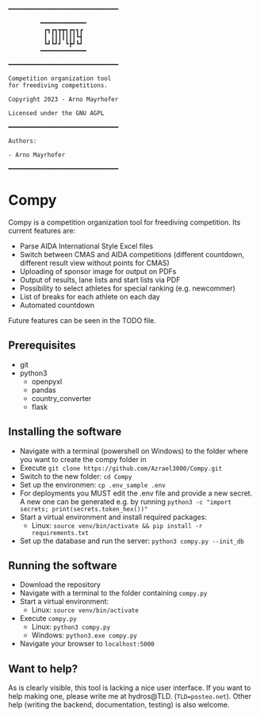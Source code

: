 ```
 ━━━━━━━━━━━━━━━━━━━━━━━━━━━━━━━

          ━━━━━━━━━━━━━
           ┏┓┏┓┳┳┓┏┓┓┏
           ┃ ┃┃┃┃┃┃┃┗┫
           ┗┛┗┛┛ ┗┣┛┗┛
          ━━━━━━━━━━━━━

 ━━━━━━━━━━━━━━━━━━━━━━━━━━━━━━━

 Competition organization tool
 for freediving competitions.

 Copyright 2023 - Arno Mayrhofer

 Licensed under the GNU AGPL

 ━━━━━━━━━━━━━━━━━━━━━━━━━━━━━━━

 Authors:

 - Arno Mayrhofer

 ━━━━━━━━━━━━━━━━━━━━━━━━━━━━━━━
 ```

# Compy

Compy is a competition organization tool for freediving competition. Its current features are:

 - Parse AIDA International Style Excel files
 - Switch between CMAS and AIDA competitions (different countdown, different result view without points for CMAS)
 - Uploading of sponsor image for output on PDFs
 - Output of results, lane lists and start lists via PDF
 - Possibility to select athletes for special ranking (e.g. newcommer)
 - List of breaks for each athlete on each day
 - Automated countdown

Future features can be seen in the TODO file.

## Prerequisites

 - git
 - python3
   - openpyxl
   - pandas
   - country_converter
   - flask

## Installing the software

 - Navigate with a terminal (powershell on Windows) to the folder where you want to create the compy folder in
 - Execute `git clone https://github.com/Azrael3000/Compy.git`
 - Switch to the new folder: `cd Compy`
 - Set up the environmen: `cp .env_sample .env`
 - For deployments you MUST edit the .env file and provide a new secret. A new one can be generated e.g. by running
   `python3 -c "import secrets; print(secrets.token_hex())"`
 - Start a virtual environment and install required packages:
   - Linux: `source venv/bin/activate && pip install -r requirements.txt`
 - Set up the database and run the server: `python3 compy.py --init_db`

## Running the software

 - Download the repository
 - Navigate with a terminal to the folder containing `compy.py`
 - Start a virtual environment:
   - Linux: `source venv/bin/activate`
 - Execute `compy.py`
   - Linux: `python3 compy.py`
   - Windows: `python3.exe compy.py`
 - Navigate your browser to `localhost:5000`

## Want to help?

As is clearly visible, this tool is lacking a nice user interface. If you want to help making one, please write me at hydros@TLD. (`TLD=posteo.net`). Other help (writing the backend, documentation, testing) is also welcome.
